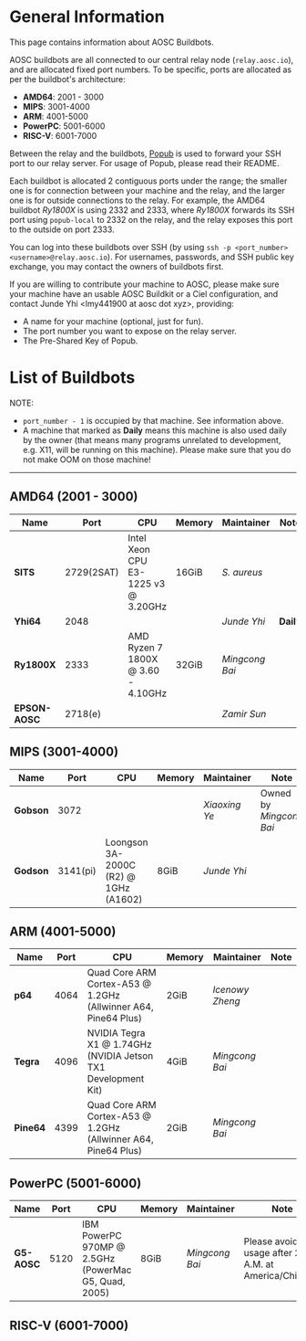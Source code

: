 <!-- TITLE: Buildbots -->
<!-- SUBTITLE: Buildbots that can be used by AOSC developers -->

# General Information

This page contains information about AOSC Buildbots.

AOSC buildbots are all connected to our central relay node (`relay.aosc.io`), and are allocated fixed port numbers. To be specific, ports are allocated as per the buildbot's architecture:

- **AMD64**: 2001 - 3000
- **MIPS**: 3001-4000
- **ARM**: 4001-5000
- **PowerPC**: 5001-6000
- **RISC-V**: 6001-7000

Between the relay and the buildbots, [Popub](https://github.com/m13253/popub) is used to forward your SSH port to our relay server. For usage of Popub, please read their README.

Each buildbot is allocated 2 contiguous ports under the range; the smaller one is for connection between your machine and the relay, and the larger one is for outside connections to the relay. For example, the AMD64 buildbot _Ry1800X_ is using 2332 and 2333, where _Ry1800X_ forwards its SSH port using `popub-local` to 2332 on the relay, and the relay exposes this port to the outside on port 2333.

You can log into these buildbots over SSH (by using `ssh -p <port_number> <username>@relay.aosc.io`). For usernames, passwords, and SSH public key exchange, you may contact the owners of buildbots first.

If you are willing to contribute your machine to AOSC, please make sure your machine have an usable AOSC Buildkit or a Ciel configuration, and contact Junde Yhi \<lmy441900 at aosc dot xyz\>, providing:

- A name for your machine (optional, just for fun).
- The port number you want to expose on the relay server.
- The Pre-Shared Key of Popub.

# List of Buildbots

NOTE: 

- `port_number - 1` is occupied by that machine. See information above.
- A machine that marked as **Daily** means this machine is also used daily by the owner (that means many programs unrelated to development, e.g. X11, will be running on this machine). Please make sure that you do not make OOM on those machine!

---

## **AMD64** (2001 - 3000)

|Name|Port|CPU|Memory|Maintainer|Note|
|---|---|---|---|---|---|
|**SITS**|2729(2SAT)|Intel Xeon CPU E3-1225 v3 @ 3.20GHz|16GiB|_S. aureus_||
|**Yhi64**|2048|||_Junde Yhi_|**Daily**|
|**Ry1800X**|2333|AMD Ryzen 7 1800X @ 3.60 - 4.10GHz|32GiB|_Mingcong Bai_||
|**EPSON-AOSC**|2718(e)|||_Zamir Sun_||

## **MIPS** (3001-4000)

|Name|Port|CPU|Memory|Maintainer|Note|
|---|---|---|---|---|---|
|**Gobson**|3072|||_Xiaoxing Ye_|Owned by _Mingcong Bai_|
|**Godson**|3141(pi)|Loongson 3A-2000C (R2) @ 1GHz (A1602)|8GiB|_Junde Yhi_||

## **ARM** (4001-5000)

|Name|Port|CPU|Memory|Maintainer|Note|
|---|---|---|---|---|---|
|**p64**|4064|Quad Core ARM Cortex-A53 @ 1.2GHz (Allwinner A64, Pine64 Plus)|2GiB|_Icenowy Zheng_||
|**Tegra**|4096|NVIDIA Tegra X1 @ 1.74GHz (NVIDIA Jetson TX1 Development Kit)|4GiB|_Mingcong Bai_||
|**Pine64**|4399|Quad Core ARM Cortex-A53 @ 1.2GHz (Allwinner A64, Pine64 Plus)|2GiB|_Mingcong Bai_||

## **PowerPC** (5001-6000)

|Name|Port|CPU|Memory|Maintainer|Note|
|---|---|---|---|---|---|
|**G5-AOSC**|5120|IBM PowerPC 970MP @ 2.5GHz (PowerMac G5, Quad, 2005)|8GiB|_Mingcong Bai_|Please avoid usage after 2 A.M. at America/Chicago.|

## **RISC-V** (6001-7000)